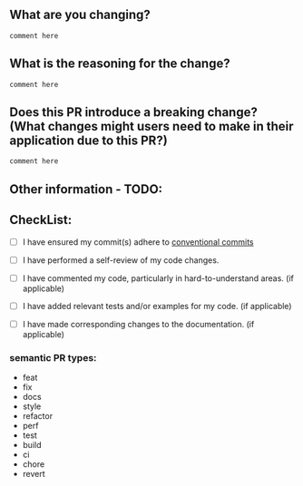 ## What are you changing?

`comment here`


## What is the reasoning for the change?

`comment here`


## Does this PR introduce a breaking change? (What changes might users need to make in their application due to this PR?)

`comment here`


## Other information - TODO:


## CheckList:
- [ ] I have ensured my commit(s) adhere to [conventional commits](https://www.conventionalcommits.org/en/v1.0.0/#summary)
- [ ] I have performed a self-review of my code changes.
- [ ] I have commented my code, particularly in hard-to-understand areas. (if applicable)
- [ ] I have added relevant tests and/or examples for my code. (if applicable)
- [ ] I have made corresponding changes to the documentation. (if applicable)


### semantic PR types:
- feat
- fix
- docs
- style
- refactor
- perf
- test
- build
- ci
- chore
- revert
